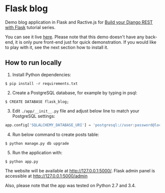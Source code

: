 Flask blog
============

Demo blog application in Flask and Ractive.js for
[Build your Django REST with Flask](http://klisiczynski.com//blog/build-your-django-rest-with-flask-orm-part-1/)
tutorial series.

You can see it live [here](http://ractive-blog.herokuapp.com/). Please note that this demo doesn't have any back-end,
it is only pure front-end just for quick demonstration. If you would like to play with it, see the next section how to
install it.

How to run locally
------------------

1) Install Python dependencies:
```
$ pip install -r requirements.txt
```
2) Create a PostgreSQL database, for example by typing in psql:
```
$ CREATE DATABASE flask_blog;
```
3) Edit `./app/__init__.py` file and adjust below line to match your PostgreSQL settings:
```python
app.config['SQLALCHEMY_DATABASE_URI'] = 'postgresql://user:password@localhost/flask_blog'
```
4) Run below command to create posts table:
```
$ python manage.py db upgrade
```
5) Run the application with:
```
$ python app.py
```
The website will be available at http://127.0.0.1:5000/. Flask admin panel is accessible at http://127.0.0.1:5000/admin

Also, please note that the app was tested on Python 2.7 and 3.4.
